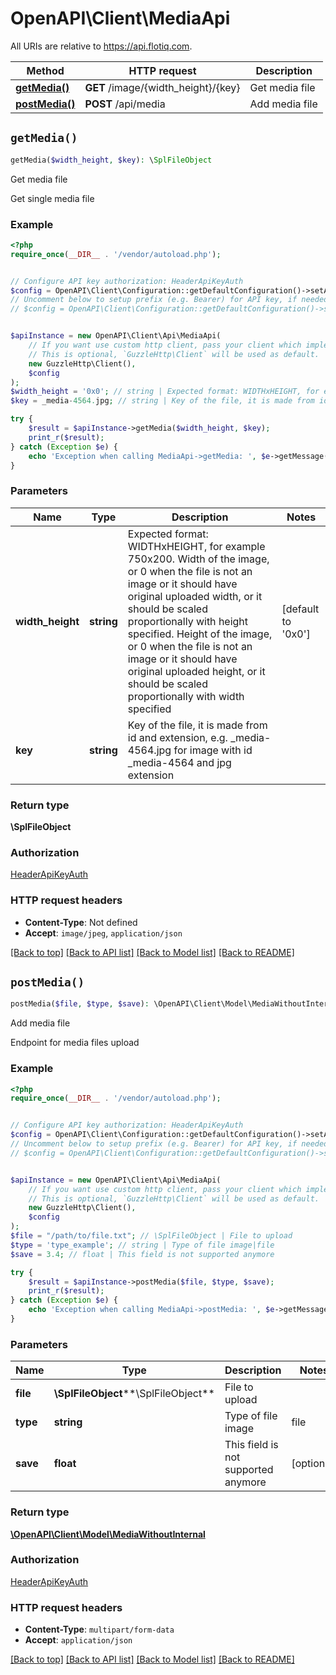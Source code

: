 # OpenAPI\Client\MediaApi

All URIs are relative to https://api.flotiq.com.

Method | HTTP request | Description
------------- | ------------- | -------------
[**getMedia()**](MediaApi.md#getMedia) | **GET** /image/{width_height}/{key} | Get media file
[**postMedia()**](MediaApi.md#postMedia) | **POST** /api/media | Add media file


## `getMedia()`

```php
getMedia($width_height, $key): \SplFileObject
```

Get media file

Get single media file

### Example

```php
<?php
require_once(__DIR__ . '/vendor/autoload.php');


// Configure API key authorization: HeaderApiKeyAuth
$config = OpenAPI\Client\Configuration::getDefaultConfiguration()->setApiKey('X-AUTH-TOKEN', 'YOUR_API_KEY');
// Uncomment below to setup prefix (e.g. Bearer) for API key, if needed
// $config = OpenAPI\Client\Configuration::getDefaultConfiguration()->setApiKeyPrefix('X-AUTH-TOKEN', 'Bearer');


$apiInstance = new OpenAPI\Client\Api\MediaApi(
    // If you want use custom http client, pass your client which implements `GuzzleHttp\ClientInterface`.
    // This is optional, `GuzzleHttp\Client` will be used as default.
    new GuzzleHttp\Client(),
    $config
);
$width_height = '0x0'; // string | Expected format: WIDTHxHEIGHT, for example 750x200. Width of the image, or 0 when the file is not an image or it should have original uploaded width, or it should be scaled proportionally with height specified. Height of the image, or 0 when the file is not an image or it should have original uploaded height, or it should be scaled proportionally with width specified
$key = _media-4564.jpg; // string | Key of the file, it is made from id and extension, e.g. _media-4564.jpg for image with id _media-4564 and jpg extension

try {
    $result = $apiInstance->getMedia($width_height, $key);
    print_r($result);
} catch (Exception $e) {
    echo 'Exception when calling MediaApi->getMedia: ', $e->getMessage(), PHP_EOL;
}
```

### Parameters

Name | Type | Description  | Notes
------------- | ------------- | ------------- | -------------
 **width_height** | **string**| Expected format: WIDTHxHEIGHT, for example 750x200. Width of the image, or 0 when the file is not an image or it should have original uploaded width, or it should be scaled proportionally with height specified. Height of the image, or 0 when the file is not an image or it should have original uploaded height, or it should be scaled proportionally with width specified | [default to &#39;0x0&#39;]
 **key** | **string**| Key of the file, it is made from id and extension, e.g. _media-4564.jpg for image with id _media-4564 and jpg extension |

### Return type

**\SplFileObject**

### Authorization

[HeaderApiKeyAuth](../../README.md#HeaderApiKeyAuth)

### HTTP request headers

- **Content-Type**: Not defined
- **Accept**: `image/jpeg`, `application/json`

[[Back to top]](#) [[Back to API list]](../../README.md#endpoints)
[[Back to Model list]](../../README.md#models)
[[Back to README]](../../README.md)

## `postMedia()`

```php
postMedia($file, $type, $save): \OpenAPI\Client\Model\MediaWithoutInternal
```

Add media file

Endpoint for media files upload

### Example

```php
<?php
require_once(__DIR__ . '/vendor/autoload.php');


// Configure API key authorization: HeaderApiKeyAuth
$config = OpenAPI\Client\Configuration::getDefaultConfiguration()->setApiKey('X-AUTH-TOKEN', 'YOUR_API_KEY');
// Uncomment below to setup prefix (e.g. Bearer) for API key, if needed
// $config = OpenAPI\Client\Configuration::getDefaultConfiguration()->setApiKeyPrefix('X-AUTH-TOKEN', 'Bearer');


$apiInstance = new OpenAPI\Client\Api\MediaApi(
    // If you want use custom http client, pass your client which implements `GuzzleHttp\ClientInterface`.
    // This is optional, `GuzzleHttp\Client` will be used as default.
    new GuzzleHttp\Client(),
    $config
);
$file = "/path/to/file.txt"; // \SplFileObject | File to upload
$type = 'type_example'; // string | Type of file image|file
$save = 3.4; // float | This field is not supported anymore

try {
    $result = $apiInstance->postMedia($file, $type, $save);
    print_r($result);
} catch (Exception $e) {
    echo 'Exception when calling MediaApi->postMedia: ', $e->getMessage(), PHP_EOL;
}
```

### Parameters

Name | Type | Description  | Notes
------------- | ------------- | ------------- | -------------
 **file** | **\SplFileObject****\SplFileObject**| File to upload |
 **type** | **string**| Type of file image|file |
 **save** | **float**| This field is not supported anymore | [optional]

### Return type

[**\OpenAPI\Client\Model\MediaWithoutInternal**](../Model/MediaWithoutInternal.md)

### Authorization

[HeaderApiKeyAuth](../../README.md#HeaderApiKeyAuth)

### HTTP request headers

- **Content-Type**: `multipart/form-data`
- **Accept**: `application/json`

[[Back to top]](#) [[Back to API list]](../../README.md#endpoints)
[[Back to Model list]](../../README.md#models)
[[Back to README]](../../README.md)
